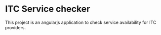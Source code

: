 # ITC Service checker

This project is an angularjs application to check service availability for ITC providers. 
